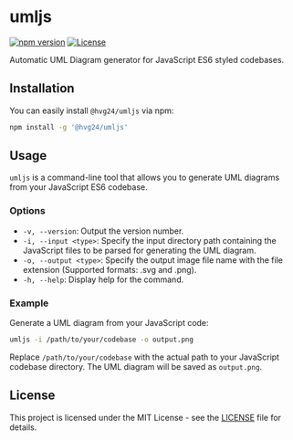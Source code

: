 # umljs

[![npm version](https://img.shields.io/npm/v/@hvg24/umljs.svg)](https://www.npmjs.com/package/@hvg24/umljs)
[![License](https://img.shields.io/badge/license-MIT-blue.svg)](https://opensource.org/licenses/MIT)

Automatic UML Diagram generator for JavaScript ES6 styled codebases.

## Installation

You can easily install `@hvg24/umljs` via npm:

```bash
npm install -g '@hvg24/umljs'
```

## Usage

`umljs` is a command-line tool that allows you to generate UML diagrams from your JavaScript ES6 codebase.

### Options

- `-v, --version`: Output the version number.
- `-i, --input <type>`: Specify the input directory path containing the JavaScript files to be parsed for generating the UML diagram.
- `-o, --output <type>`: Specify the output image file name with the file extension (Supported formats: .svg and .png).
- `-h, --help`: Display help for the command.

### Example

Generate a UML diagram from your JavaScript code:

```bash
umljs -i /path/to/your/codebase -o output.png
```

Replace `/path/to/your/codebase` with the actual path to your JavaScript codebase directory. The UML diagram will be saved as `output.png`.

## License

This project is licensed under the MIT License - see the [LICENSE](LICENSE) file for details.
